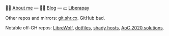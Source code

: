 👋🏼 [About me](https://shreyasminocha.me/about) — ✍🏼 [Blog](https://shreyasminocha.me/blog) — 💵 [Liberapay](https://liberapay.com/shreyasminocha)

Other repos and mirrors: [git.shr.cx](https://git.shr.cx). GitHub bad.

Notable off-GH repos: [LibreWolf](https://gitlab.com/librewolf-community), [dotfiles](https://git.shr.cx/shreyas/dotfiles.git), [shady hosts](https://git.shr.cx/shreyas/shady-hosts.git), [AoC 2020 solutions](https://git.shr.cx/shreyas/aoc-2020.git).
